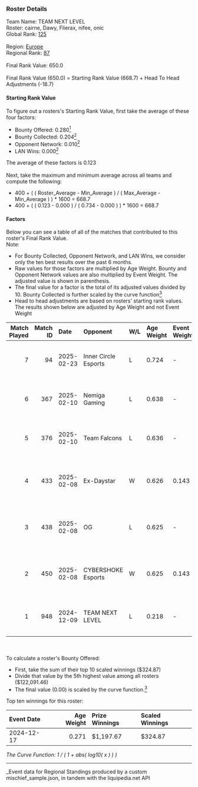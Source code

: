 ### Roster Details<br />
Team Name: TEAM NEXT LEVEL<br />
Roster: cairne, Dawy, Flierax, nifee, onic<br />
Global Rank: [125](../../standings_global_2025_05_05.md)<br />
<br />
Region: [Europe]( ../../standings_europe_2025_05_05.md)<br />
Regional Rank: [87]( ../../standings_europe_2025_05_05.md)<br />
<br />
Final Rank Value:  650.0<br />
<br />
Final Rank Value (650.0) = Starting Rank Value (668.7) + Head To Head Adjustments (-18.7)<br />

#### Starting Rank Value<br />
To figure out a rosters's Starting Rank Value, first take the average of these four factors:<br />
- Bounty Offered: 0.280[<sup>1</sup>](#table2)
- Bounty Collected: 0.204[<sup>2</sup>](#table1)
- Opponent Network: 0.010[<sup>2</sup>](#table1)
- LAN Wins: 0.000[<sup>2</sup>](#table1)

The average of these factors is 0.123<br />
<br />
Next, take the maximum and minimum average across all teams and compute the following:<br />
- 400 + ( ( Roster_Average - Min_Average ) / ( Max_Average - Min_Average ) ) * 1600 = 668.7
- 400 + ( ( 0.123 - 0.000 ) / ( 0.734 - 0.000 ) ) * 1600 = 668.7


#### Factors<br />
Below you can see a table of all of the matches that contributed to this roster's Final Rank Value.<br />
Note:<br />

- For Bounty Collected, Opponent Network, and LAN Wins, we consider only the ten best results over the past 6 months.
- Raw values for those factors are multiplied by Age Weight. Bounty and Opponent Network values are also multiplied by Event Weight. The adjusted value is shown in parenthesis.
- The final value for a factor is the total of its adjusted values divided by 10. Bounty Collected is further scaled by the curve function[<sup>3</sup>](#curveFunction)
- Head to head adjustments are based on rosters' starting rank values. The results shown below are adjusted by Age Weight and not Event Weight
<span id="table1"></span><br />


| Match Played | Match ID | Date       | Opponent             | W/L | Age Weight | Event Weight | Bounty Collected | Opponent Network | LAN Wins  | H2H Adj. | Roster                                 |
| -: | -: | :- | :- | :- | :- | :- | :- | :- | :- | -: | :- |
|            7 |       94 | 2025-02-23 | Inner Circle Esports | L   | 0.724      | -            | -                | -                | -         |   -15.77 | cairne, Dawy, Flierax, nifee, onic     |
|            6 |      367 | 2025-02-10 | Nemiga Gaming        | L   | 0.638      | -            | -                | -                | -         |    -8.21 | cairne, Dawy, Flierax, nifee, onic     |
|            5 |      376 | 2025-02-10 | Team Falcons         | L   | 0.636      | -            | -                | -                | -         |    -0.02 | cairne, Dawy, Flierax, nifee, onic     |
|            4 |      433 | 2025-02-08 | Ex-Daystar           | W   | 0.626      | 0.143        | 0.000 (0.000)    | 0.069 (0.006)    | 0 (0.000) |     3.58 | cairne, Dawy, Flierax, nifee, s-chilla |
|            3 |      438 | 2025-02-08 | OG                   | L   | 0.625      | -            | -                | -                | -         |    -8.77 | cairne, Dawy, Flierax, nifee, s-chilla |
|            2 |      450 | 2025-02-08 | CYBERSHOKE Esports   | W   | 0.625      | 0.143        | 0.014 (0.001)    | 1.000 (0.089)    | 0 (0.000) |    13.49 | cairne, Dawy, Flierax, nifee, s-chilla |
|            1 |      948 | 2024-12-09 | TEAM NEXT LEVEL      | L   | 0.218      | -            | -                | -                | -         |    -2.98 | ch1rs, Dawy, Flierax, nifee, Psycho    |

<br />
<span id="table2"></span><br />
To calculate a roster's Bounty Offered:<br />

- First, take the sum of their top 10 scaled winnings ($324.87)
- Divide that value by the 5th highest value among all rosters ($122,091.46)
- The final value (0.00) is scaled by the curve function.[<sup>3</sup>](#curveFunction)

Top ten winnings for this roster:<br />

| Event Date | Age Weight | Prize Winnings | Scaled Winnings |
| :- | -: | :- | :- |
| 2024-12-17 |      0.271 | $1,197.67      | $324.87         |


<span id="curveFunction"></span>_The Curve Function: 1 / ( 1 + abs( log10( x ) ) )_<br />

---
_Event data for Regional Standings produced by a custom mischief_sample.json, in tandem with the liquipedia.net API<br />
